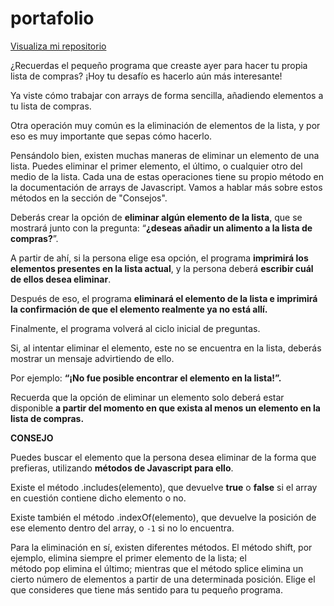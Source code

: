 # portafolio


<a href="https://github.com/Mariannapodbrscek/7daysofcode_day_6">Visualiza mi repositorio</a>



¿Recuerdas el pequeño programa que creaste ayer para hacer tu propia lista de compras? ¡Hoy tu desafío es hacerlo aún más interesante!

Ya viste cómo trabajar con arrays de forma sencilla, añadiendo elementos a tu lista de compras.

Otra operación muy común es la eliminación de elementos de la lista, y por eso es muy importante que sepas cómo hacerlo.

Pensándolo bien, existen muchas maneras de eliminar un elemento de una lista. Puedes eliminar el primer elemento, el último, o cualquier otro del medio de la lista. Cada una de estas operaciones tiene su propio método en la documentación de arrays de Javascript. Vamos a hablar más sobre estos métodos en la sección de "Consejos".

Deberás crear la opción de **eliminar algún elemento de la lista**, que se mostrará junto con la pregunta: “**¿deseas añadir un alimento a la lista de compras?**”.

A partir de ahí, si la persona elige esa opción, el programa **imprimirá los elementos presentes en la lista actual**, y la persona deberá **escribir cuál de ellos desea eliminar**.

Después de eso, el programa **eliminará el elemento de la lista e imprimirá la confirmación de que el elemento realmente ya no está allí.**

Finalmente, el programa volverá al ciclo inicial de preguntas.

Si, al intentar eliminar el elemento, este no se encuentra en la lista, deberás mostrar un mensaje advirtiendo de ello.

Por ejemplo: **“¡No fue posible encontrar el elemento en la lista!”.**

Recuerda que la opción de eliminar un elemento solo deberá estar disponible **a partir del momento en que exista al menos un elemento en la lista de compras.**


**CONSEJO**

Puedes buscar el elemento que la persona desea eliminar de la forma que prefieras, utilizando **métodos de Javascript para ello**.

Existe el método .includes(elemento), que devuelve **true** o **false** si el array en cuestión contiene dicho elemento o no.

Existe también el método .indexOf(elemento), que devuelve la posición de ese elemento dentro del array, o `-1` si no lo encuentra.

Para la eliminación en sí, existen diferentes métodos. El método shift, por ejemplo, elimina siempre el primer elemento de la lista; el método pop elimina el último; mientras que el método splice elimina un cierto número de elementos a partir de una determinada posición. Elige el que consideres que tiene más sentido para tu pequeño programa.
